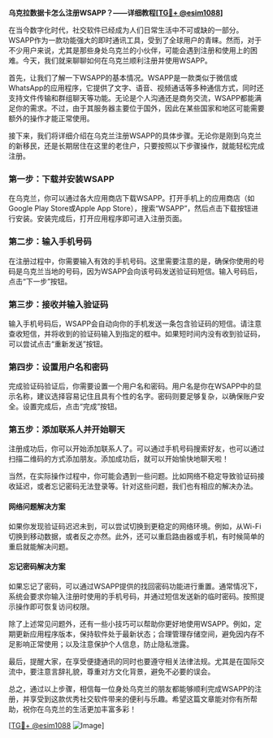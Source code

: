 **乌克拉数据卡怎么注册WSAPP？——详细教程[[TG💪+ @esim1088](https://t.me/s/esim1088)]**

在当今数字化时代，社交软件已经成为人们日常生活中不可或缺的一部分。WSAPP作为一款功能强大的即时通讯工具，受到了全球用户的青睐。然而，对于不少用户来说，尤其是那些身处乌克兰的小伙伴，可能会遇到注册和使用上的困难。今天，我们就来聊聊如何在乌克兰顺利注册并使用WSAPP。

首先，让我们了解一下WSAPP的基本情况。WSAPP是一款类似于微信或WhatsApp的应用程序，它提供了文字、语音、视频通话等多种通信方式，同时还支持文件传输和群组聊天等功能。无论是个人沟通还是商务交流，WSAPP都能满足你的需求。不过，由于其服务器主要位于国外，因此在某些国家和地区可能需要额外的操作才能正常使用。

接下来，我们将详细介绍在乌克兰注册WSAPP的具体步骤。无论你是刚到乌克兰的新移民，还是长期居住在这里的老住户，只要按照以下步骤操作，就能轻松完成注册。

### 第一步：下载并安装WSAPP

在乌克兰，你可以通过各大应用商店下载WSAPP。打开手机上的应用商店（如Google Play Store或Apple App Store），搜索“WSAPP”，然后点击下载按钮进行安装。安装完成后，打开应用程序即可进入注册页面。

### 第二步：输入手机号码

在注册过程中，你需要输入有效的手机号码。这里需要注意的是，确保你使用的号码是乌克兰当地的号码，因为WSAPP会向该号码发送验证码短信。输入号码后，点击“下一步”按钮。

### 第三步：接收并输入验证码

输入手机号码后，WSAPP会自动向你的手机发送一条包含验证码的短信。请注意查收短信，并将收到的验证码输入到指定的框中。如果短时间内没有收到验证码，可以尝试点击“重新发送”按钮。

### 第四步：设置用户名和密码

完成验证码验证后，你需要设置一个用户名和密码。用户名是你在WSAPP中的显示名称，建议选择容易记住且具有个性的名字。密码则要足够复杂，以确保账户安全。设置完成后，点击“完成”按钮。

### 第五步：添加联系人并开始聊天

注册成功后，你可以开始添加联系人了。可以通过手机号码搜索好友，也可以通过扫描二维码的方式添加朋友。添加成功后，就可以开始愉快地聊天啦！

当然，在实际操作过程中，你可能会遇到一些问题。比如网络不稳定导致验证码接收延迟，或者忘记密码无法登录等。针对这些问题，我们也有相应的解决办法。

#### 网络问题解决方案

如果你发现验证码迟迟未到，可以尝试切换到更稳定的网络环境。例如，从Wi-Fi切换到移动数据，或者反之亦然。此外，还可以重启路由器或手机，有时候简单的重启就能解决问题。

#### 忘记密码解决方案

如果忘记了密码，可以通过WSAPP提供的找回密码功能进行重置。通常情况下，系统会要求你输入注册时使用的手机号码，并通过短信发送新的临时密码。按照提示操作即可恢复访问权限。

除了上述常见问题外，还有一些小技巧可以帮助你更好地使用WSAPP。例如，定期更新应用程序版本，保持软件处于最新状态；合理管理存储空间，避免因内存不足影响正常使用；以及注意保护个人信息，防止隐私泄露。

最后，提醒大家，在享受便捷通讯的同时也要遵守相关法律法规。尤其是在国际交流中，要注意言辞礼貌，尊重对方文化背景，避免不必要的误会。

总之，通过以上步骤，相信每一位身处乌克兰的朋友都能够顺利完成WSAPP的注册，并享受到这款优秀社交软件带来的便利与乐趣。希望这篇文章能对你有所帮助，祝你在乌克兰的生活更加丰富多彩！

[[TG💪+ @esim1088](https://t.me/s/esim1088) ![Image](https://i.postimg.cc/4NQfJmqS/Snipaste-2025-05-13-00-14-12.png)]